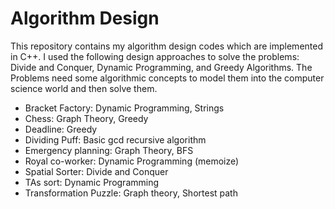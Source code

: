 # Algorithm Design
This repository contains my algorithm design codes which are implemented in C++. I used the following design approaches to solve the problems: Divide and Conquer, Dynamic Programming, and Greedy Algorithms. The Problems need some algorithmic concepts to model them into the computer science world and then solve them.
* Bracket Factory: Dynamic Programming, Strings
* Chess: Graph Theory, Greedy
* Deadline: Greedy
* Dividing Puff: Basic gcd recursive algorithm 
* Emergency planning: Graph Theory, BFS
* Royal co-worker: Dynamic Programming (memoize)
* Spatial Sorter: Divide and Conquer
* TAs sort: Dynamic Programming
* Transformation Puzzle: Graph theory, Shortest path
